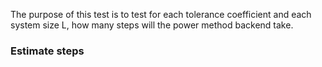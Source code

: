 The purpose of this test is to test for each tolerance coefficient and each system size L, how many steps will the power method backend take.

### Estimate steps

